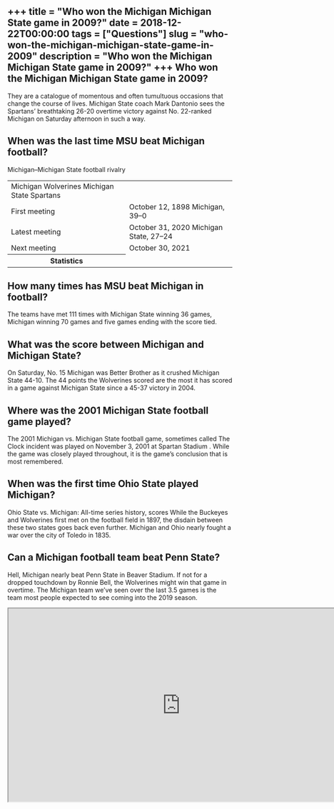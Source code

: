 +++
title = "Who won the Michigan Michigan State game in 2009?"
date = 2018-12-22T00:00:00
tags = ["Questions"]
slug = "who-won-the-michigan-michigan-state-game-in-2009"
description = "Who won the Michigan Michigan State game in 2009?"
+++
Who won the Michigan Michigan State game in 2009?
-------------------------------------------------

They are a catalogue of momentous and often tumultuous occasions that change the course of lives. Michigan State coach Mark Dantonio sees the Spartans’ breathtaking 26-20 overtime victory against No. 22-ranked Michigan on Saturday afternoon in such a way.

When was the last time MSU beat Michigan football?
--------------------------------------------------

Michigan–Michigan State football rivalry

<table><tr><td>Michigan Wolverines Michigan State Spartans</td></tr><tr><td>First meeting</td><td>October 12, 1898 Michigan, 39–0</td></tr><tr><td>Latest meeting</td><td>October 31, 2020 Michigan State, 27–24</td></tr><tr><td>Next meeting</td><td>October 30, 2021</td></tr><tr><th>Statistics</th></tr></table>

How many times has MSU beat Michigan in football?
-------------------------------------------------

The teams have met 111 times with Michigan State winning 36 games, Michigan winning 70 games and five games ending with the score tied.

What was the score between Michigan and Michigan State?
-------------------------------------------------------

On Saturday, No. 15 Michigan was Better Brother as it crushed Michigan State 44-10. The 44 points the Wolverines scored are the most it has scored in a game against Michigan State since a 45-37 victory in 2004.

Where was the 2001 Michigan State football game played?
-------------------------------------------------------

The 2001 Michigan vs. Michigan State football game, sometimes called The Clock incident was played on November 3, 2001 at Spartan Stadium . While the game was closely played throughout, it is the game’s conclusion that is most remembered.

When was the first time Ohio State played Michigan?
---------------------------------------------------

Ohio State vs. Michigan: All-time series history, scores While the Buckeyes and Wolverines first met on the football field in 1897, the disdain between these two states goes back even further. Michigan and Ohio nearly fought a war over the city of Toledo in 1835.

Can a Michigan football team beat Penn State?
---------------------------------------------

Hell, Michigan nearly beat Penn State in Beaver Stadium. If not for a dropped touchdown by Ronnie Bell, the Wolverines might win that game in overtime. The Michigan team we’ve seen over the last 3.5 games is the team most people expected to see coming into the 2019 season.

<iframe allow="accelerometer; autoplay; clipboard-write; encrypted-media; gyroscope; picture-in-picture" allowfullscreen="" class="__youtube_prefs__  epyt-is-override  no-lazyload" data-no-lazy="1" data-origheight="433" data-origwidth="770" data-skipgform_ajax_framebjll="" height="433" id="_ytid_44844" loading="lazy" src="https://www.youtube.com/embed/VjtNjf7d6nw?enablejsapi=1&autoplay=0&cc_load_policy=0&cc_lang_pref=&iv_load_policy=1&loop=0&modestbranding=0&rel=1&fs=1&playsinline=0&autohide=2&theme=dark&color=red&controls=1&" title="YouTube player" width="770"></iframe>